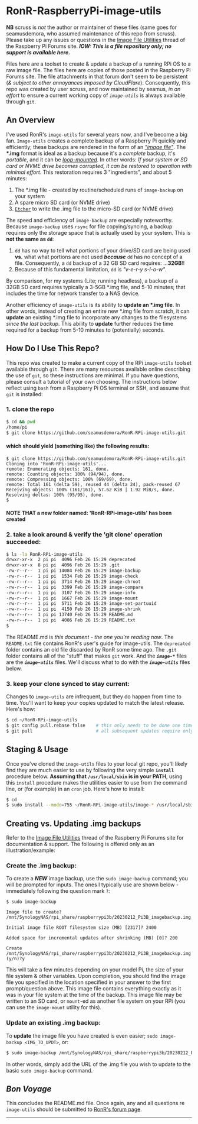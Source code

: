# RonR-RaspberryPi-image-utils

**NB** scruss is *not* the author or maintainer of these files (same goes for seamusdemora, who assumed maintenance of this repo from scruss). Please take up any issues or questions in the [Image File Utilities](https://forums.raspberrypi.com/viewtopic.php?t=332000) thread of the Raspberry Pi Forums site. ***IOW: This is a file repository only; no support is available here.***

Files here are a toolset to create & update a backup of a running RPi OS to a raw image file.  The files here are copies of those posted in the Raspberry Pi Forums site. The file attachments in that forum don't seem to be persistent (*& subject to other annoyances imposed by CloudFlare*). Consequently, this repo was created by user scruss, and now maintained by seamus, *in an effort* to ensure a current working copy of *`image-utils`* is always available through `git`.

## An Overview

I've used RonR's `image-utils` for several years now, and I've become a big fan. `Image-utils` creates a complete backup of a Raspberry Pi quickly and efficiently; these backups are rendered in the form of an [*"image file"*](https://en.wikipedia.org/wiki/IMG_(file_format)). The **\*.img** format is ideal as a backup because it's a _complete_ backup, it's _portable_, and it can be [_loop-mounted_](https://en.wikipedia.org/wiki/Loop_device). In other words: _If your system or SD card or NVME drive becomes corrupted, it can be restored to operation with minimal effort_. This restoration requires 3 "ingredients", and about 5 minutes:

   1. The *.img file - created by routine/scheduled runs of `image-backup` on your system 
   2. A spare micro SD card (or NVME drive)
   3. [`Etcher`](https://etcher.balena.io/) to write the .img file to the micro-SD card (or NVME drive)

The speed and efficiency of `image-backup` are especially noteworthy. Because `image-backup` uses `rsync` for file copying/syncing, a backup requires only the storage space that is actually used by your system. This is **not the same as `dd`**: 
   1. `dd` has no way to tell what portions of your drive/SD card are being used **vs.** what what portions are not used _**because**_ `dd` has no concept of a file. Consequently, a `dd` backup of a 32 GB SD card requires: ...**32GB**!!
   2. Because of this fundamental limitation, `dd` is *"v-e-r-y    s-l-o-w"*.

By comparison, for my systems (Lite; running headless), a backup of a 32GB SD card requires typically a 3-5GB \*.img file, and 5-10 minutes; that includes the time for network transfer to a NAS device. 

Another efficiency of `image-utils` is its ability to **update an \*.img file**. In other words, instead of creating an entire new \*.img file from scratch, it can **update** an existing \*.img file to incorporate any changes to the filesystems _since the last backup_. This ability to **update** further reduces the time required for a backup from 5-10 minutes to (potentially) seconds.

## How Do I Use This Repo?

This repo was created to make a current copy of the RPi `image-utils` toolset available through `git`. There are many resources available online describing the use of `git`, so these instructions are minimal. If you have questions, please consult a tutorial of your own choosing. The instructions below reflect using `bash` from a Raspberry Pi OS terminal or SSH, and assume that `git` is installed: 

### 1. clone the repo
```bash
$ cd && pwd
/home/pi
$ git clone https://github.com/seamusdemora/RonR-RPi-image-utils.git
```
#### which should yield (something like) the following results:
```
$ git clone https://github.com/seamusdemora/RonR-RPi-image-utils.git
Cloning into 'RonR-RPi-image-utils'...
remote: Enumerating objects: 161, done.
remote: Counting objects: 100% (94/94), done.
remote: Compressing objects: 100% (69/69), done.
remote: Total 161 (delta 59), reused 44 (delta 24), pack-reused 67
Receiving objects: 100% (161/161), 57.62 KiB | 1.92 MiB/s, done.
Resolving deltas: 100% (95/95), done.
$
```
#### NOTE THAT a new folder named: 'RonR-RPi-image-utils' has been created


### 2. take a look around & verify the 'git clone' operation succeeded:
```bash
$ ls -la RonR-RPi-image-utils
drwxr-xr-x  2 pi pi  4096 Feb 26 15:29 deprecated
drwxr-xr-x  8 pi pi  4096 Feb 26 15:29 .git
-rw-r--r--  1 pi pi 14084 Feb 26 15:29 image-backup
-rw-r--r--  1 pi pi  1534 Feb 26 15:29 image-check
-rw-r--r--  1 pi pi  3714 Feb 26 15:29 image-chroot
-rw-r--r--  1 pi pi  3399 Feb 26 15:29 image-compare
-rw-r--r--  1 pi pi  3107 Feb 26 15:29 image-info
-rw-r--r--  1 pi pi  1667 Feb 26 15:29 image-mount
-rw-r--r--  1 pi pi  5711 Feb 26 15:29 image-set-partuuid
-rw-r--r--  1 pi pi  4150 Feb 26 15:29 image-shrink
-rw-r--r--  1 pi pi 13740 Feb 26 15:29 README.md
-rw-r--r--  1 pi pi  4086 Feb 26 15:29 README.txt
$
```
The README.md is *this document - the one you're reading now*. The `README.txt` file contains RonR's user's guide for image-utils. The `deprecated` folder contains an old file discarded by RonR some time ago. The `.git` folder contains all of the "stuff" that makes `git` work. And the ***`image-*`*** files are the ***`image-utils`*** files. We'll discuss what to do with the ***`image-utils`*** files below. 


### 3. keep your clone synced to stay current:
Changes to `image-utils` are infrequent, but they do happen from time to time. You'll want to keep your copies updated to match the latest release. Here's how:

```bash
$ cd ~/RonR-RPi-image-utils
$ git config pull.rebase false    # this only needs to be done one time (the first time)
$ git pull                        # all subsequent updates require only this command 
```

## Staging & Usage 

Once you've cloned the `inage-utils` files to your local git repo, you'll likely find they are much easier to use by following the very simple **`install`** procedure below. **Assuming that `/usr/local/sbin` is in your PATH**, using this `install` procedure makes the utilities easier to use from the command line, or (for example) in an `cron` job. Here's how to install:

```bash
$ cd
$ sudo install --mode=755 ~/RonR-RPi-image-utils/image-* /usr/local/sbin
```

## Creating vs. Updating .img backups

Refer to the [Image File Utilities](https://forums.raspberrypi.com/viewtopic.php?t=332000) thread of the Raspberry Pi Forums site for documentation & support. The following is offered only as an illustration/example:

### Create the .img backup:

To create a ***NEW*** image backup, use the `sudo image-backup`  command; you will be prompted for inputs. The ones I typically use are shown below - immediately following the question mark `?`: 

```
$ sudo image-backup

Image file to create? /mnt/SynologyNAS/rpi_share/raspberrypi3b/20230212_Pi3B_imagebackup.img

Initial image file ROOT filesystem size (MB) [2317]? 2400

Added space for incremental updates after shrinking (MB) [0]? 200

Create /mnt/SynologyNAS/rpi_share/raspberrypi3b/20230212_Pi3B_imagebackup.img (y/n)?y
```

This will take a few minutes depending on your model Pi, the size of your file system & other variables. Upon completion, you should find the image file you specified in the location specified in your answer to the first prompt/question above. This image file contains everything exactly as it was in your file system at the time of the backup. This image file may be written to an SD card, or `mount`-ed as another file system on your RPi (you can use the `image-mount` utility for this). 

### Update an existing .img backup:

To **update** the image file you have created is even easier; `sudo image-backup <IMG_TO_UPDT>`, or:

```bash
$ sudo image-backup /mnt/SynologyNAS/rpi_share/raspberrypi3b/20230212_Pi3B_imagebackup.img
```

In other words, simply add the URL of the .img file you wish to update to the basic `sudo image-backup` command.

## *Bon Voyage*  

This concludes the README.md file. Once again, any and all questions re `image-utils` should be submitted to [RonR's forum page](https://forums.raspberrypi.com/viewtopic.php?t=332000).

---

<!--- 
You can hide shit in here  :)   LOL 
---> 

<!---

The links below will take you to archives of the original post/attachment on the [Internet Archive](https://archive.org/). Please note that the original attachment link will get the original `image-util` scripts - which are 2019 vintage:

* article: https://web.archive.org/web/20190824163430/https://www.raspberrypi.org/forums/viewtopic.php?t=247568

* attachment: https://web.archive.org/web/20190824162104/https://www.raspberrypi.org/forums/download/file.php?id=31366&sid=107ba04af18e19ad587c5bcf8ebacd38  

> *NOTE: scruss' original README updated on Feb 12, 2023.* 



## image-backup:

`image-backup` creates a backup of a running Raspbian system to a standard 'raw' image file that can be written to an SD card or a USB device card with Etcher, imageUSB, etc. It will also perform incremental updates to an existing backup image file.

Running image-backup with no parameters will create a full backup. To create the smallest possible image, specify an Image ROOT filesystem size of 0 to determine the minimum allowed size. If you plan to incrementally update the image file, specify a considerably larger size to allow for additional growth.

Running image-backup with a parameter of an existing image filename will incrementally update that image file.

## image-check:

`image-check` will check the integrity of a standard 'raw' image file.  Usage is:

    image-check imagefile [W95|Linux]

where *W95* checks the BOOT partition and *Linux* checks the ROOT partition.  If neither is specified, *Linux* is assumed.


## image-compare:

`image-compare` compares a running Raspbian system to an existing standard 'raw' image file and displays the incremental changes that image-backup would perform if run.  Usage is:

    image-compare [imagefile]


## image-mount:

`image-mount` mounts a standard 'raw' image file to allow it to be read or written as if it were a device.  Usage is:

    image-mount imagefile mountpoint [W95|Linux]

where *W95* mounts the BOOT partition and *Linux* mounts the ROOT partition.  If neither is specified, *Linux* is assumed.


## image-set-ptuuid:

`image-set-ptuuid` sets the Partition Table UUID value of a standard 'raw' image file.  Usage is:

    image-set-ptuuid imagefile ptuuid

where *ptuuid* is 8 hex digits


## image-shrink:

`image-shrink` shrinks a standard 'raw' image file to its smallest possible size (plus an optional additional amount of free space).  Usage is:

    image-shrink imagefile [Additional MB]

where *Additional MB* is an additional amount of free space to be added. 

--->
